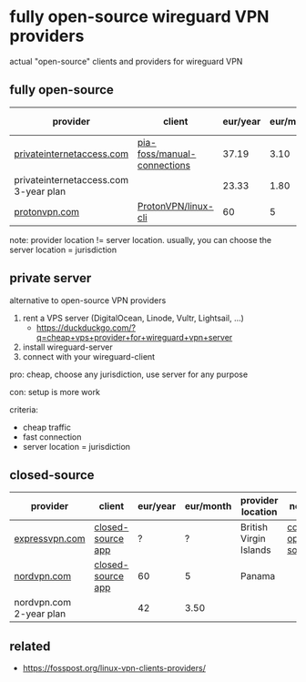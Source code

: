 # fully open-source wireguard VPN providers

actual "open-source" clients and providers for wireguard VPN

## fully open-source

provider | client | eur/year | eur/month | provider location
--|--|--|--|--
[privateinternetaccess.com](https://www.privateinternetaccess.com/buy-vpn-online) | [pia-foss/manual-connections](https://github.com/pia-foss/manual-connections) | 37.19 | 3.10 | USA
privateinternetaccess.com 3-year plan | | 23.33 | 1.80 |
[protonvpn.com](https://protonvpn.com/pricing/) | [ProtonVPN/linux-cli](https://github.com/ProtonVPN/linux-cli) | 60 | 5 | Switzerland

note: provider location != server location. usually, you can choose the server location = jurisdiction

## private server

alternative to open-source VPN providers

1. rent a VPS server (DigitalOcean, Linode, Vultr, Lightsail, ...)
   - https://duckduckgo.com/?q=cheap+vps+provider+for+wireguard+vpn+server
2. install wireguard-server
3. connect with your wireguard-client

pro: cheap, choose any jurisdiction, use server for any purpose

con: setup is more work

criteria:

- cheap traffic
- fast connection
- server location = jurisdiction

## closed-source

provider | client | eur/year | eur/month | provider location | notes
--|--|--|--|--|--
[expressvpn.com](https://www.expressvpn.com/) | [closed-source app](https://www.expressvpn.com/vpn-software/vpn-linux) | ? | ? | British Virgin Islands | [core is open-source](https://github.com/expressvpn/lightway-core)
[nordvpn.com](https://nordvpn.com/pricing/deal-site/) | [closed-source app](https://nordvpn.com/download/linux/) | 60 | 5 | Panama
nordvpn.com 2-year plan | | 42 | 3.50 | |


## related

- https://fosspost.org/linux-vpn-clients-providers/
